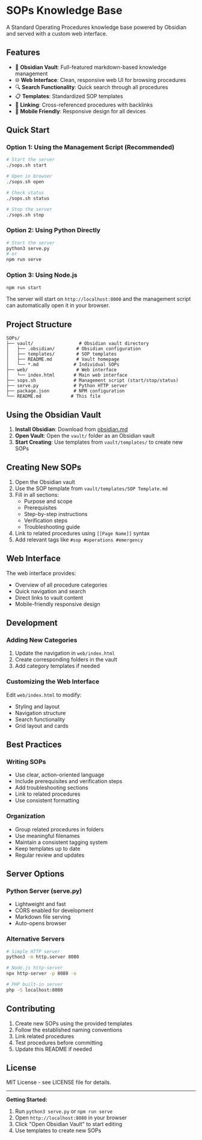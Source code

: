 # SOPs Knowledge Base

A Standard Operating Procedures knowledge base powered by Obsidian and served with a custom web interface.

## Features

- 📝 **Obsidian Vault**: Full-featured markdown-based knowledge management
- 🌐 **Web Interface**: Clean, responsive web UI for browsing procedures
- 🔍 **Search Functionality**: Quick search through all procedures
- 📋 **Templates**: Standardized SOP templates
- 🔗 **Linking**: Cross-referenced procedures with backlinks
- 📱 **Mobile Friendly**: Responsive design for all devices

## Quick Start

### Option 1: Using the Management Script (Recommended)
```bash
# Start the server
./sops.sh start

# Open in browser
./sops.sh open

# Check status
./sops.sh status

# Stop the server
./sops.sh stop
```

### Option 2: Using Python Directly
```bash
# Start the server
python3 serve.py
# or
npm run serve
```

### Option 3: Using Node.js
```bash
npm run start
```

The server will start on `http://localhost:8000` and the management script can automatically open it in your browser.

## Project Structure

```
SOPs/
├── vault/                 # Obsidian vault directory
│   ├── .obsidian/        # Obsidian configuration
│   ├── templates/        # SOP templates
│   ├── README.md         # Vault homepage
│   └── *.md             # Individual SOPs
├── web/                  # Web interface
│   └── index.html       # Main web interface
├── sops.sh              # Management script (start/stop/status)
├── serve.py             # Python HTTP server
├── package.json         # NPM configuration
└── README.md           # This file
```

## Using the Obsidian Vault

1. **Install Obsidian**: Download from [obsidian.md](https://obsidian.md)
2. **Open Vault**: Open the `vault/` folder as an Obsidian vault
3. **Start Creating**: Use templates from `vault/templates/` to create new SOPs

## Creating New SOPs

1. Open the Obsidian vault
2. Use the SOP template from `vault/templates/SOP Template.md`
3. Fill in all sections:
   - Purpose and scope
   - Prerequisites
   - Step-by-step instructions
   - Verification steps
   - Troubleshooting guide
4. Link to related procedures using `[[Page Name]]` syntax
5. Add relevant tags like `#sop #operations #emergency`

## Web Interface

The web interface provides:
- Overview of all procedure categories
- Quick navigation and search
- Direct links to vault content
- Mobile-friendly responsive design

## Development

### Adding New Categories
1. Update the navigation in `web/index.html`
2. Create corresponding folders in the vault
3. Add category templates if needed

### Customizing the Web Interface
Edit `web/index.html` to modify:
- Styling and layout
- Navigation structure
- Search functionality
- Grid layout and cards

## Best Practices

### Writing SOPs
- Use clear, action-oriented language
- Include prerequisites and verification steps
- Add troubleshooting sections
- Link to related procedures
- Use consistent formatting

### Organization
- Group related procedures in folders
- Use meaningful filenames
- Maintain a consistent tagging system
- Keep templates up to date
- Regular review and updates

## Server Options

### Python Server (serve.py)
- Lightweight and fast
- CORS enabled for development
- Markdown file serving
- Auto-opens browser

### Alternative Servers
```bash
# Simple HTTP server
python3 -m http.server 8080

# Node.js http-server
npx http-server -p 8080 -o

# PHP built-in server
php -S localhost:8080
```

## Contributing

1. Create new SOPs using the provided templates
2. Follow the established naming conventions
3. Link related procedures
4. Test procedures before committing
5. Update this README if needed

## License

MIT License - see LICENSE file for details.

---

**Getting Started:**
1. Run `python3 serve.py` or `npm run serve`
2. Open `http://localhost:8080` in your browser
3. Click "Open Obsidian Vault" to start editing
4. Use templates to create new SOPs
